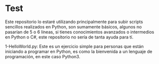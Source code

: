 # Test
Este repositorio lo estaré utilizando principalmente para subir scripts sencillos realizados en Python, son sumamente básicos, algunos no pasarían de 5 o 6 líneas, si tienes conocimientos avanzados o intermedios en Python o C#, este repositorio no sería de tanta ayuda para tí.

1-HelloWorld.py: Este es un ejercicio simple para personas que están iniciando a programar en Python, es como la bienvenida a un lenguaje de programación, en este caso Python3.
